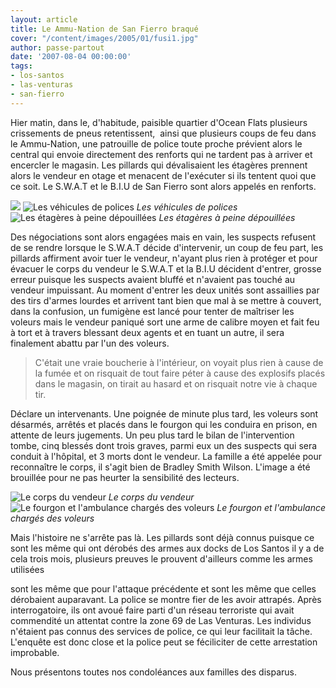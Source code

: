 ```yaml
---
layout: article
title: Le Ammu-Nation de San Fierro braqué
cover: "/content/images/2005/01/fusi1.jpg"
author: passe-partout
date: '2007-08-04 00:00:00'
tags:
- los-santos
- las-venturas
- san-fierro
---
```


Hier matin, dans le, d'habitude, paisible quartier d'Ocean Flats plusieurs crissements de pneus retentissent,&nbsp; ainsi que plusieurs coups de feu dans le Ammu-Nation, une patrouille de police toute proche prévient alors le central qui envoie directement des renforts qui ne tardent pas à arriver et encercler le magasin. Les pillards qui dévalisaient les étagères prennent alors le vendeur en otage et menacent de l'exécuter si ils tentent quoi que ce soit. Le S.W.A.T et le B.I.U de San Fierro sont alors appelés en renforts.

![](/content/images/2005/01/fusi3.jpg)
![Les véhicules de polices](/content/images/2005/01/fuzi2.jpg)
_Les véhicules de polices_[](/content/images/2005/01/fusi5.jpg)
![Les étagères à peine dépouillées](/content/images/2005/01/fusi6.jpg)
_Les étagères à peine dépouillées_

Des négociations sont alors engagées mais en vain, les suspects refusent de se rendre lorsque le S.W.A.T décide d'intervenir, un coup de feu part, les pillards affirment avoir tuer le vendeur, n'ayant plus rien à protéger et pour évacuer le corps du vendeur le S.W.A.T et la B.I.U décident d'entrer, grosse erreur puisque les suspects avaient bluffé et n'avaient pas touché au vendeur impuissant. Au moment d'entrer les deux unités sont assaillies par des tirs d'armes lourdes et arrivent tant bien que mal à se mettre à couvert, dans la confusion, un fumigène est lancé pour tenter de maîtriser les voleurs mais le vendeur paniqué sort une arme de calibre moyen et fait feu à tort et à travers blessant deux agents et en tuant un autre, il sera finalement abattu par l'un des voleurs.

> C'était une vraie boucherie à l'intérieur, on voyait plus rien à cause de la fumée et on risquait de tout faire péter à cause des explosifs placés dans le magasin, on tirait au hasard et on risquait notre vie à chaque tir.

Déclare un intervenants. Une poignée de minute plus tard, les voleurs sont désarmés, arrêtés et placés dans le fourgon qui les conduira en prison, en attente de leurs jugements. Un peu plus tard le bilan de l'intervention tombe, cinq blessés dont trois graves, parmi eux un des suspects qui sera conduit à l'hôpital, et 3 morts dont le vendeur. La famille a été appelée pour reconnaître le corps, il s'agit bien de Bradley Smith Wilson. L'image a été brouillée pour ne pas heurter la sensibilité des lecteurs.

![Le corps du vendeur](/content/images/2005/01/fusi4.jpg)
_Le corps du vendeur_[](/content/images/2005/01/fusi7.jpg)
![Le fourgon et l'ambulance chargés des voleurs](/content/images/2005/01/fuzi8.jpg)
_Le fourgon et l'ambulance chargés des voleurs_

Mais l'histoire ne s'arrête pas là. Les pillards sont déjà connus puisque ce sont les même qui ont dérobés des armes aux docks de Los Santos il y a de cela trois mois, plusieurs preuves le prouvent d'ailleurs comme les armes utilisées

sont les même que pour l'attaque précédente et sont les même que celles dérobaient auparavant. La police se montre fier de les avoir attrapés. Après interrogatoire, ils ont avoué faire parti d'un réseau terroriste qui avait commendité un attentat contre la zone 69 de Las Venturas. Les individus n'étaient pas connus des services de police, ce qui leur facilitait la tâche. L'enquête est donc close et la police peut se féciliciter de cette arrestation improbable.

Nous présentons toutes nos condoléances aux familles des disparus.

<!--kg-card-end: markdown-->
